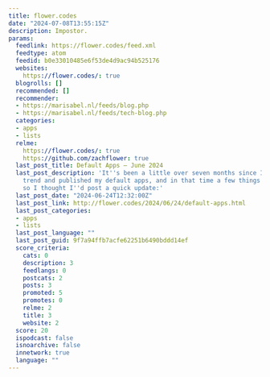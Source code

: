 ```yaml
---
title: flower.codes
date: "2024-07-08T13:55:15Z"
description: Impostor.
params:
  feedlink: https://flower.codes/feed.xml
  feedtype: atom
  feedid: b0e33010485e6f53de4d9ac94b525176
  websites:
    https://flower.codes/: true
  blogrolls: []
  recommended: []
  recommender:
  - https://marisabel.nl/feeds/blog.php
  - https://marisabel.nl/feeds/tech-blog.php
  categories:
  - apps
  - lists
  relme:
    https://flower.codes/: true
    https://github.com/zachflower: true
  last_post_title: Default Apps — June 2024
  last_post_description: 'It''s been a little over seven months since I followed a
    trend and published my default apps, and in that time a few things have changed,
    so I thought I''d post a quick update:'
  last_post_date: "2024-06-24T12:32:00Z"
  last_post_link: http://flower.codes/2024/06/24/default-apps.html
  last_post_categories:
  - apps
  - lists
  last_post_language: ""
  last_post_guid: 9f7a94ffb7acfe62251b6490bddd14ef
  score_criteria:
    cats: 0
    description: 3
    feedlangs: 0
    postcats: 2
    posts: 3
    promoted: 5
    promotes: 0
    relme: 2
    title: 3
    website: 2
  score: 20
  ispodcast: false
  isnoarchive: false
  innetwork: true
  language: ""
---
```

